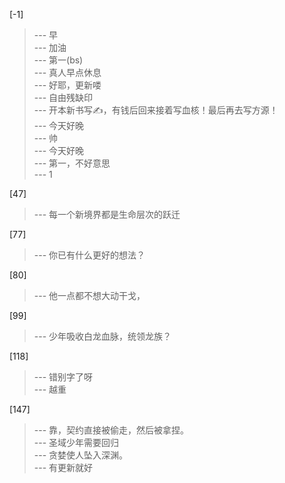 
[-1] 
>--- 早<br>
>--- 加油<br>
>--- 第一(bs)<br>
>--- 真人早点休息<br>
>--- 好耶，更新喽<br>
>--- 自由残缺印<br>
>--- 开本新书写✍，有钱后回来接着写血核！最后再去写方源！<br>
>--- 今天好晚<br>
>--- 帅<br>
>--- 今天好晚<br>
>--- 第一，不好意思<br>
>--- 1<br>

[47] 
>--- 每一个新境界都是生命层次的跃迁<br>

[77] 
>--- 你已有什么更好的想法？<br>

[80] 
>--- 他一点都不想大动干戈，<br>

[99] 
>--- 少年吸收白龙血脉，统领龙族？<br>

[118] 
>--- 错别字了呀<br>
>--- 越重<br>

[147] 
>--- 靠，契约直接被偷走，然后被拿捏。<br>
>--- 圣域少年需要回归<br>
>--- 贪婪使人坠入深渊。<br>
>--- 有更新就好<br>

